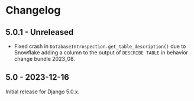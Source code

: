 # Changelog

## 5.0.1 - Unreleased

* Fixed crash in `DatabaseIntrospection.get_table_description()` due to
  Snowflake adding a column to the output of `DESCRIBE TABLE` in behavior
  change bundle 2023_08.

## 5.0 - 2023-12-16

Initial release for Django 5.0.x.
